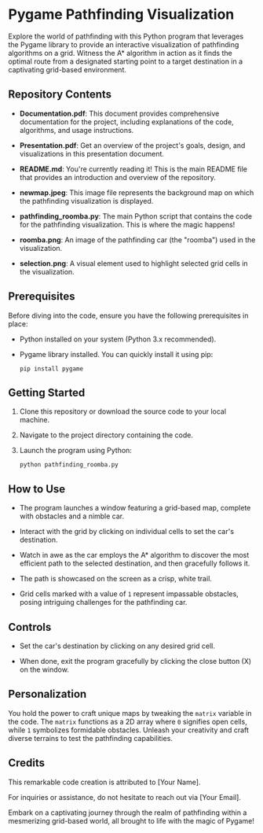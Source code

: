 # Pygame Pathfinding Visualization

Explore the world of pathfinding with this Python program that leverages the Pygame library to provide an interactive visualization of pathfinding algorithms on a grid. Witness the A* algorithm in action as it finds the optimal route from a designated starting point to a target destination in a captivating grid-based environment.

## Repository Contents

- **Documentation.pdf**: This document provides comprehensive documentation for the project, including explanations of the code, algorithms, and usage instructions.

- **Presentation.pdf**: Get an overview of the project's goals, design, and visualizations in this presentation document.

- **README.md**: You're currently reading it! This is the main README file that provides an introduction and overview of the repository.

- **newmap.jpeg**: This image file represents the background map on which the pathfinding visualization is displayed.

- **pathfinding_roomba.py**: The main Python script that contains the code for the pathfinding visualization. This is where the magic happens!

- **roomba.png**: An image of the pathfinding car (the "roomba") used in the visualization.

- **selection.png**: A visual element used to highlight selected grid cells in the visualization.

## Prerequisites

Before diving into the code, ensure you have the following prerequisites in place:

- Python installed on your system (Python 3.x recommended).
- Pygame library installed. You can quickly install it using pip:

    ```
    pip install pygame
    ```

## Getting Started

1. Clone this repository or download the source code to your local machine.

2. Navigate to the project directory containing the code.

3. Launch the program using Python:

    ```
    python pathfinding_roomba.py
    ```

## How to Use

- The program launches a window featuring a grid-based map, complete with obstacles and a nimble car.

- Interact with the grid by clicking on individual cells to set the car's destination.

- Watch in awe as the car employs the A* algorithm to discover the most efficient path to the selected destination, and then gracefully follows it.

- The path is showcased on the screen as a crisp, white trail.

- Grid cells marked with a value of `1` represent impassable obstacles, posing intriguing challenges for the pathfinding car.

## Controls

- Set the car's destination by clicking on any desired grid cell.

- When done, exit the program gracefully by clicking the close button (X) on the window.

## Personalization

You hold the power to craft unique maps by tweaking the `matrix` variable in the code. The `matrix` functions as a 2D array where `0` signifies open cells, while `1` symbolizes formidable obstacles. Unleash your creativity and craft diverse terrains to test the pathfinding capabilities.

## Credits

This remarkable code creation is attributed to [Your Name].

For inquiries or assistance, do not hesitate to reach out via [Your Email].

Embark on a captivating journey through the realm of pathfinding within a mesmerizing grid-based world, all brought to life with the magic of Pygame!
